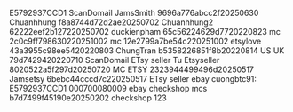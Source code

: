 E5792937CCD1
ScanDomail
JamsSmith 9696a776abcc2f20250630
Chuanhhung f8a8744d72d2ae20250702
Chuanhhung2 62222eef2b127220250702
duckienpham 65c56224629d7720220823
mc 2c0c9ff798630220251002
mc 12e2799a7be54c220251002
etsylove 43a3955c98ee5420220803
ChungTran b5358226851f8b20220814
US UK 79d7429420220710
ScanDomail
ETsy seller
Tu Etsyseller 8020522a5f297d20250720
MC ETSY 2323944499496d20250517
Jamsetsy 6bebc44cccd7c220250517
ETsy seller
ebay
cuongbtc91: E5792937CCD1 000700080009
ebay
checkshop
mcs b7d7499f45190e20250202
checkshop
123


